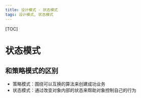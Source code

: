 ```yaml
---
title: 设计模式 - 状态模式
tags: 设计模式, 状态模式
---
```


[TOC]

# 状态模式

## 和策略模式的区别

- 策略模式：围绕可以互换的算法来创建成功业务
- 状态模式：通过改变对象内部的状态来帮助对象控制自己的行为